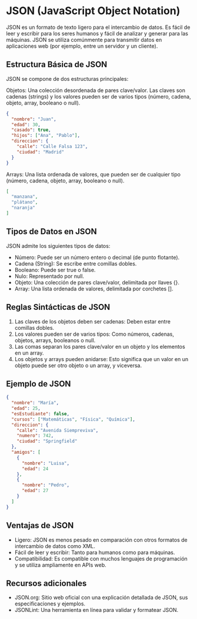# JSON (JavaScript Object Notation)

JSON es un formato de texto ligero para el intercambio de datos. Es fácil de leer y escribir para los seres humanos y
fácil de analizar y generar para las máquinas. JSON se utiliza comúnmente para transmitir datos en aplicaciones web (por
ejemplo, entre un servidor y un cliente).

## Estructura Básica de JSON

JSON se compone de dos estructuras principales:

Objetos: Una colección desordenada de pares clave/valor. Las claves son cadenas (strings) y los valores pueden ser de
   varios tipos (número, cadena, objeto, array, booleano o null).

```json 
{
  "nombre": "Juan",
  "edad": 30,
  "casado": true,
  "hijos": ["Ana", "Pablo"],
  "direccion": {
    "calle": "Calle Falsa 123",
    "ciudad": "Madrid"
  }
}
```
Arrays: Una lista ordenada de valores, que pueden ser de cualquier tipo (número, cadena, objeto, array, booleano o
   null).

```json 
[
  "manzana",
  "plátano",
  "naranja"
]
```

## Tipos de Datos en JSON
JSON admite los siguientes tipos de datos:

- Número: Puede ser un número entero o decimal (de punto flotante).
- Cadena (String): Se escribe entre comillas dobles.
- Booleano: Puede ser true o false.
- Nulo: Representado por null.
- Objeto: Una colección de pares clave/valor, delimitada por llaves {}.
- Array: Una lista ordenada de valores, delimitada por corchetes [].

## Reglas Sintácticas de JSON
1. Las claves de los objetos deben ser cadenas: Deben estar entre comillas dobles.
2. Los valores pueden ser de varios tipos: Como números, cadenas, objetos, arrays, booleanos o null.
3. Las comas separan los pares clave/valor en un objeto y los elementos en un array.
4. Los objetos y arrays pueden anidarse: Esto significa que un valor en un objeto puede ser otro objeto o un array, y viceversa.

## Ejemplo de JSON

```json
{
  "nombre": "María",
  "edad": 25,
  "esEstudiante": false,
  "cursos": ["Matemáticas", "Física", "Química"],
  "direccion": {
    "calle": "Avenida Siempreviva",
    "numero": 742,
    "ciudad": "Springfield"
  },
  "amigos": [
    {
      "nombre": "Luisa",
      "edad": 24
    },
    {
      "nombre": "Pedro",
      "edad": 27
    }
  ]
}
```

## Ventajas de JSON
- Ligero: JSON es menos pesado en comparación con otros formatos de intercambio de datos como XML.
- Fácil de leer y escribir: Tanto para humanos como para máquinas.
- Compatibilidad: Es compatible con muchos lenguajes de programación y se utiliza ampliamente en APIs web.

## Recursos adicionales

- JSON.org: Sitio web oficial con una explicación detallada de JSON, sus especificaciones y ejemplos.
- JSONLint: Una herramienta en línea para validar y formatear JSON.

